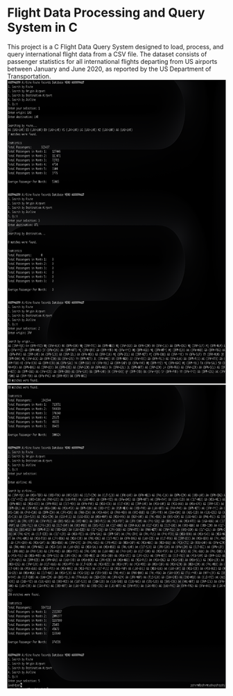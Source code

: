 # Flight Data Processing and Query System in C
This project is a C Flight Data Query System designed to load, process, and query international flight data from a CSV file. The dataset consists of passenger statistics for all international flights departing from US airports between January and June 2020, as reported by the US Department of Transportation.
<br>
<img height="700" src="https://github.com/yash-yv-verma/Flight-Data-Processing-and-Query-System-in-C/blob/main/Output/output1.png" />
<img height="700" src="https://github.com/yash-yv-verma/Flight-Data-Processing-and-Query-System-in-C/blob/main/Output/output2.png" />
